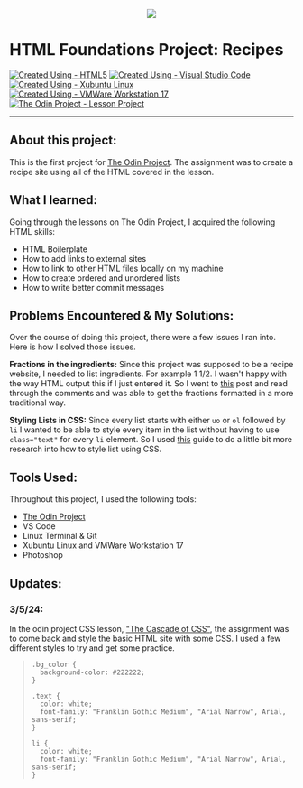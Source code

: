 <p align="center"><img src="https://i.imgur.com/Dc42B1a.png"></p>

# HTML Foundations Project: Recipes

[![Created Using - HTML5](https://img.shields.io/badge/Created_Using-HTML5-E34F26?logo=html5&logoColor=ffffff)](https://) [![Created Using - Visual Studio Code](https://img.shields.io/badge/Created_Using-Visual_Studio_Code-007ACC?logo=visual+studio+code&logoColor=ffffff)](https://) [![Created Using - Xubuntu Linux](https://img.shields.io/badge/Created_Using-Xubuntu_Linux-FCC624?logo=Linux&logoColor=ffffff)](https://https://www.theodinproject.com/)
[![Created Using - VMWare Workstation 17](https://img.shields.io/badge/Created_Using-VMWare-607078?logo=vmware&logoColor=ffffff)](https://https://www.theodinproject.com/) [![The Odin Project  - Lesson Project](https://img.shields.io/badge/The_Odin_Project_-Lesson_Project-A9792B?logo=The+Odin+Project&logoColor=ffffff)](https://https://www.theodinproject.com/)

---

## About this project:

This is the first project for [The Odin Project](https://www.theodinproject.ccom). The assignment was to create a recipe site using all of the HTML covered in the lesson.

## What I learned:

Going through the lessons on The Odin Project, I acquired the following HTML skills:

- HTML Boilerplate
- How to add links to external sites
- How to link to other HTML files locally on my machine
- How to create ordered and unordered lists
- How to write better commit messages

## Problems Encountered & My Solutions:

Over the course of doing this project, there were a few issues I ran into. Here is how I solved those issues.

**Fractions in the ingredients:** Since this project was supposed to be a recipe website, I needed to list ingredients. For example 1 1/2. I wasn't happy with the way HTML output this if I just entered it. So I went to [this](https://stackoverflow.com/questions/7525977/how-to-write-fraction-value-using-html) post and read through the comments and was able to get the fractions formatted in a more traditional way.

**Styling Lists in CSS:** Since every list starts with either `uo` or `ol` followed by `li` I wanted to be able to style every item in the list without having to use `class="text"` for every `li` element. So I used [this](https://www.w3schools.com/css/css_list.asp) guide to do a little bit more research into how to style list using CSS.

## Tools Used:

Throughout this project, I used the following tools:

- [The Odin Project](https://www.theodinproject.com)
- VS Code
- Linux Terminal & Git
- Xubuntu Linux and VMWare Workstation 17
- Photoshop

## Updates:

### 3/5/24:

In the odin project CSS lesson, ["The Cascade of CSS"](https://www.theodinproject.com/lessons/foundations-the-cascade), the assignment was to come back and style the basic HTML site with some CSS. I used a few different styles to try and get some practice.

> ```lang-CSS
> .bg_color {
> 	background-color: #222222;
> }
>
> .text {
> 	color: white;
> 	font-family: "Franklin Gothic Medium", "Arial Narrow", Arial, sans-serif;
> }
>
> li {
> 	color: white;
> 	font-family: "Franklin Gothic Medium", "Arial Narrow", Arial, sans-serif;
> }
> ```
